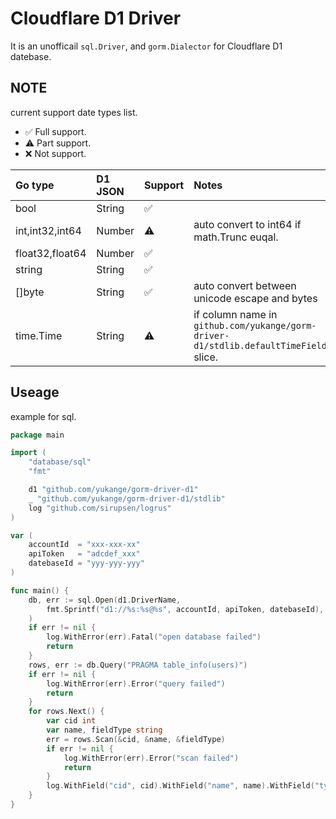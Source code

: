 # Cloudflare D1 Driver
It is an unofficail `sql.Driver`, and `gorm.Dialector` for Cloudflare D1 datebase.

## NOTE
current support date types list.
- ✅ Full support.
- ⚠️ Part support.
- ❌ Not support.

| Go type | D1 JSON | Support | Notes |
|:---|:---|:---|:---|
| bool | String | ✅ | |
| int,int32,int64 | Number | ⚠️ | auto convert to int64 if math.Trunc euqal. |
| float32,float64 | Number | ✅ ||
| string | String| ✅ | |
| []byte | String | ✅ | auto convert between unicode escape and bytes|
| time.Time| String | ⚠️ | if column name in `github.com/yukange/gorm-driver-d1/stdlib.defaultTimeFields` slice. |


## Useage
example for sql.
```go
package main

import (
	"database/sql"
	"fmt"

	d1 "github.com/yukange/gorm-driver-d1"
	_ "github.com/yukange/gorm-driver-d1/stdlib"
	log "github.com/sirupsen/logrus"
)

var (
	accountId  = "xxx-xxx-xx"
	apiToken   = "adcdef_xxx"
	datebaseId = "yyy-yyy-yyy"
)

func main() {
	db, err := sql.Open(d1.DriverName,
		fmt.Sprintf("d1://%s:%s@%s", accountId, apiToken, datebaseId),
	)
	if err != nil {
		log.WithError(err).Fatal("open database failed")
		return
	}
	rows, err := db.Query("PRAGMA table_info(users)")
	if err != nil {
		log.WithError(err).Error("query failed")
		return
	}
	for rows.Next() {
		var cid int
		var name, fieldType string
		err = rows.Scan(&cid, &name, &fieldType)
		if err != nil {
			log.WithError(err).Error("scan failed")
			return
		}
		log.WithField("cid", cid).WithField("name", name).WithField("type", fieldType).Info("scan result")
	}
}
```